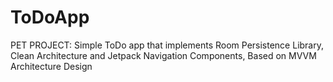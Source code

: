 # ToDoApp
PET PROJECT: Simple ToDo app that implements Room Persistence Library, Clean Architecture and Jetpack Navigation Components, Based on MVVM Architecture Design
